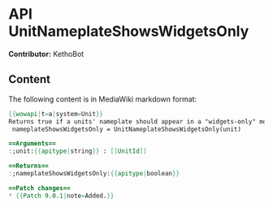 # API UnitNameplateShowsWidgetsOnly

**Contributor:** KethoBot

## Content

The following content is in MediaWiki markdown format:

```mediawiki
{{wowapi|t=a|system=Unit}}
Returns true if a units' nameplate should appear in a "widgets-only" mode.
 nameplateShowsWidgetsOnly = UnitNameplateShowsWidgetsOnly(unit)

==Arguments==
:;unit:{{apitype|string}} : [[UnitId]]

==Returns==
:;nameplateShowsWidgetsOnly:{{apitype|boolean}}

==Patch changes==
* {{Patch 9.0.1|note=Added.}}
```